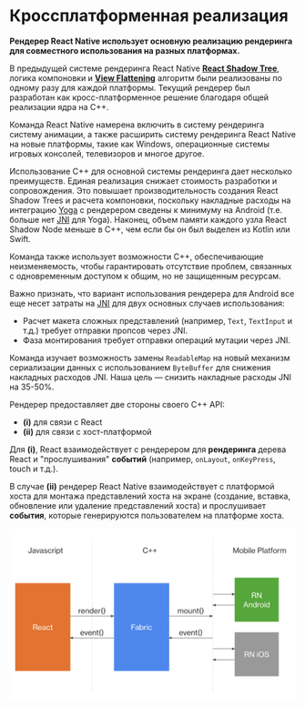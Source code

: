 # Кроссплатформенная реализация

**Рендерер React Native использует основную реализацию рендеринга для совместного использования на разных платформах.**

В предыдущей системе рендеринга React Native **[React Shadow Tree](architecture-glossary.md#react-shadow-tree-and-react-shadow-node)**, логика компоновки и **[View Flattening](view-flattening.md)** алгоритм были реализованы по одному разу для каждой платформы. Текущий рендерер был разработан как кросс-платформенное решение благодаря общей реализации ядра на C++.

Команда React Native намерена включить в систему рендеринга систему анимации, а также расширить систему рендеринга React Native на новые платформы, такие как Windows, операционные системы игровых консолей, телевизоров и многое другое.

Использование C++ для основной системы рендеринга дает несколько преимуществ. Единая реализация снижает стоимость разработки и сопровождения. Это повышает производительность создания React Shadow Trees и расчета компоновки, поскольку накладные расходы на интеграцию [Yoga](architecture-glossary.md#yoga-tree-and-yoga-node) с рендерером сведены к минимуму на Android (т.е. больше нет [JNI](architecture-glossary.md#java-native-interface-jni) для Yoga). Наконец, объем памяти каждого узла React Shadow Node меньше в C++, чем если бы он был выделен из Kotlin или Swift.

Команда также использует возможности C++, обеспечивающие неизменяемость, чтобы гарантировать отсутствие проблем, связанных с одновременным доступом к общим, но не защищенным ресурсам.

Важно признать, что вариант использования рендерера для Android все еще несет затраты на [JNI](architecture-glossary.md#java-native-interface-jni) для двух основных случаев использования:

-   Расчет макета сложных представлений (например, `Text`, `TextInput` и т.д.) требует отправки пропсов через JNI.
-   Фаза монтирования требует отправки операций мутации через JNI.

Команда изучает возможность замены `ReadableMap` на новый механизм сериализации данных с использованием `ByteBuffer` для снижения накладных расходов JNI. Наша цель — снизить накладные расходы JNI на 35-50%.

Рендерер предоставляет две стороны своего C++ API:

-   **(i)** для связи с React
-   **(ii)** для связи с хост-платформой

Для **(i)**, React взаимодействует с рендерером для **рендеринга** дерева React и "прослушивания" **событий** (например, `onLayout`, `onKeyPress`, touch и т.д.).

В случае **(ii)** рендерер React Native взаимодействует с платформой хоста для монтажа представлений хоста на экране (создание, вставка, обновление или удаление представлений хоста) и прослушивает **события**, которые генерируются пользователем на платформе хоста.

![Диаграмма кросс-платформенной реализации](xplat-implementation-diagram.png)
